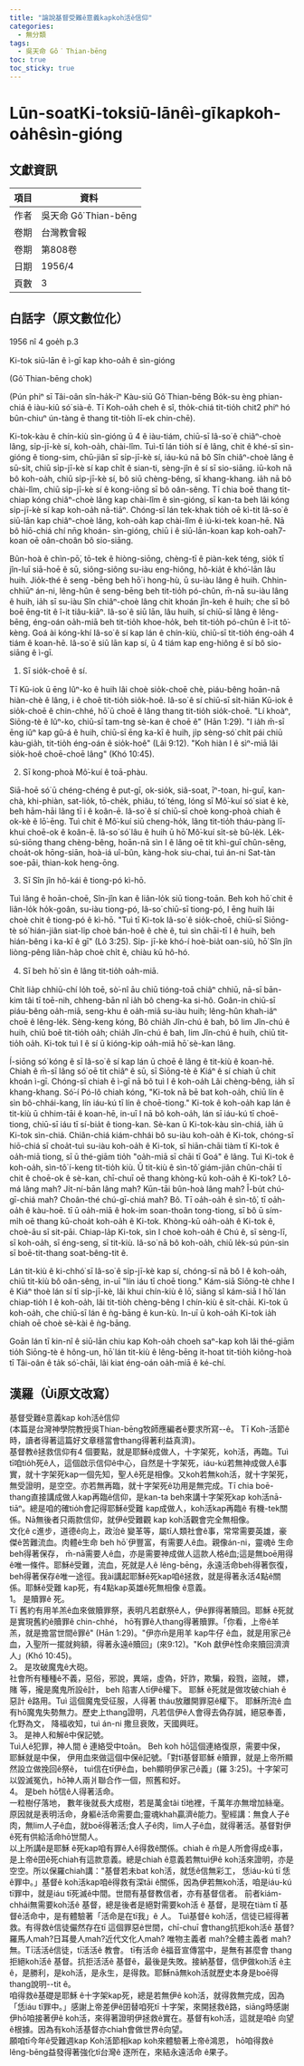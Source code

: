 ```yaml
---
title: "論說基督受難ê意義kapkoh活ê信仰"
categories:
  - 無分類
tags:
  - 吳天命 Gô͘ Thian-bēng
toc: true
toc_sticky: true
---
```


# Lūn-soatKi-toksiū-lānêì-gīkapkoh-oa̍hêsìn-gióng

## 文獻資訊

| 項目 | 資料 |
|---|---|
| 作者 | 吳天命 Gô͘ Thian-bēng |
| 卷期 | 台灣教會報 |
| 卷期 | 第808卷 |
| 日期 | 1956/4 |
| 頁數 | 3 |

## 白話字（原文數位化）

1956 nî 4 goe̍h p.3

Ki-tok siū-lān ê ì-gī kap kho-oa̍h ê sìn-gióng

(Gô͘ Thian-bēng chok)

(Pún phiⁿ sī Tâi-oân sîn-ha̍k-īⁿ Kàu-siū Gô͘ Thian-bēng Bo̍k-su èng phian-chiá ê iàu-kiû só͘ sià-ê. Tī Koh-oa̍h cheh ê sî, tho̍k-chiá tit-tio̍h chit2 phiⁿ hó bûn-chiuⁿ ún-tàng ē thang tit-tio̍h lī-ek chin-chē).

Ki-tok-kàu ê chín-kiù sìn-gióng ū 4 ê iàu-tiám, chiū-sī Iâ-so͘ ê chiâⁿ-choè lâng, si̍p-jī-kè sí, koh-oa̍h, chài-lîm. Tuì-tī lán tio̍h sí ê lâng, chit ê khé-sī sìn-gióng ê tiong-sim, chū-jiân sī si̍p-jī-kè sí, iáu-kú nā bô Sîn chiâⁿ-choè lâng ê sū-si̍t, chiū si̍p-jī-kè sí kap chi̍t ê sian-ti, sèng-jîn ê sí sī sio-siāng. iū-koh nā bô koh-oa̍h, chiū si̍p-jī-kè sí, bô siū chèng-bêng, sī khang-khang. ia̍h nā bô chài-lîm, chiū si̍p-jī-kè sí ê kong-iōng sī bô oân-sêng. Tī chia boē thang ti̍t-chiap kóng chiâⁿ-choè lâng kap chài-lîm ê sìn-gióng, sī kan-ta beh lâi kóng si̍p-jī-kè sí kap koh-oa̍h nā-tiāⁿ. Chóng-sī lán tek-khak tio̍h oē kì-tit Iâ-so͘ ê siū-lān kap chiâⁿ-choè lâng, koh-oa̍h kap chài-lîm ê iú-ki-tek koan-hē. Nā bô hiō-chiá chí nn̄g khoán- sìn-gióng, chiū i ê siū-lān-koan kap koh-oah7-koan oē oân-choân bô sio-siāng.

Bûn-hoà ê chìn-pō͘, tō-tek ê hiòng-siōng, chèng-tī ê piàn-kek téng, sio̍k tī jîn-luī siā-hoē ê sū, siông-siông su-iàu eng-hiông, hô-kia̍t ê khó͘-lān lâu huih. Jio̍k-thé ê seng -bēng beh hō͘ i hong-hù, ū su-iàu lâng ê huih. Chhin-chhiūⁿ án-ni, lêng-hûn ê seng-bēng beh tit-tio̍h pó-chûn, m̄-nā su-iàu lâng ê huih, ia̍h sī su-iàu Sîn chiâⁿ-choè lâng chit khoán jîn-keh ê huih; che sī bô boē ēng-tit ê î-it tiâu-kiāⁿ. Iâ-so͘ ê siū lān, lâu huih, sí chiū-sī lâng ê lêng-bēng, éng-oán oa̍h-miā beh tit-tio̍h khoe-ho̍k, beh tit-tio̍h pó-chûn ê î-it tô͘-kèng. Goá ài kóng-khí Iâ-so͘ ê sí kap lán ê chín-kiù, chiū-sī tit-tio̍h éng-oa̍h 4 tiám ê koan-hē. Iâ-so͘ ê siū lān kap sí, ū 4 tiám kap eng-hiông ê sí bô sio-siāng ê ì-gī.

1. Sī sio̍k-choē ê sí.

Tī Kū-iok ū ēng Iûⁿ-ko ê huih lâi choè sio̍k-choē chè, piáu-bêng hoān-nā hiàn-chè ê lâng, i ê choē tit-tio̍h sio̍k-hoê. Iâ-so͘ ê sí chiū-sī si̍t-hiān Kū-iok ê sio̍k-choē ê chin-chhé, hō͘ ū choē ê lâng thang tit-tio̍h sio̍k-choē. "Lí khoàⁿ, Siōng-tè ê Iûⁿ-ko, chiū-sī tam-tng sè-kan ê choē ê" (Hān 1:29). "I ia̍h m̄-sī ēng iûⁿ kap gû-á ê huih, chiū-sī ēng ka-kī ê huih, ji̍p sèng-só͘ chi̍t pái chiū kàu-gia̍h, tit-tio̍h éng-oán ê sio̍k-hoê" (Lâi 9:12). "Koh hiàn I ê sìⁿ-miā lâi sio̍k-hoê choē-choē lâng" (Khó 10:45).

2. Sī kong-phoà Mô͘-kuí ê toā-phàu.

Siā-hoē só͘ ū chéng-chéng ê put-gī, ok-sio̍k, siâ-soat, īⁿ-toan, hi-guī, kan-chà, khi-phiàn, sat-lio̍k, tō-che̍k, phiâu, tó͘ téng, lóng sī Mô͘-kuí só͘ siat ê kè, beh hām-hāi lâng tī i ê koân-ē. Iâ-so͘ ê sí chiū-sī choè kong-phoà chiah ê ok-kè ê lō͘-ēng. Tuì chit ê Mô͘-kuí siū cheng-ho̍k, lâng tit-tio̍h tháu-pàng lī-khui choē-ok ê koân-ē. Iâ-so͘ só͘ lâu ê huih ū hō͘ Mô͘-kuí si̍t-sè bû-le̍k. Le̍k-sú-siōng thang chèng-bêng, hoān-nā sìn I ê lâng oē tit khì-guī chûn-sêng, choa̍t-ok hōng-siān, hoà-iá uî-bûn, kàng-hok siu-chai, tuì án-ni Sat-tàn soe-pāi, thian-kok heng-ōng.

3. Sī Sîn jîn hô-kái ê tiong-pó kì-hō.

Tuì lâng ê hoān-choē, Sîn-jîn kan ê liân-lo̍k siū tiong-toān. Beh koh hō͘ chit ê liân-lo̍k ho̍k-goân, su-iàu tiong-pó, Iâ-so͘ chiū-sī tiong-pó, I ēng huih lâi choè chit ê tiong-pó ê kì-hō. "Tuì tī Ki-tok Iâ-so͘ ê sio̍k-choē, chiū-sī Siōng-tè só͘ hián-jiân siat-li̍p choè bán-hoê ê chè ê, tuì sìn chāi-tī I ê huih, beh hián-bêng i ka-kī ê gī" (Lô 3:25). Si̍p- jī-kè khó-í hoè-bia̍t oan-siû, hō͘ Sîn jîn liòng-pêng liân-ha̍p choè chi̍t ê, chiàu kū hô-hó.

4. Sī beh hō͘ sìn ê lâng tit-tio̍h oa̍h-miā.

Chi̍t lia̍p chhiū-chí lo̍h toē, sò͘-nî āu chiū tióng-toā chiâⁿ chhiū, nā-sī bān-kim tâi tī toē-nih, chheng-bān nî ia̍h bô cheng-ka si-hô. Goân-in chiū-sī piáu-bêng oa̍h-miā, seng-khu ê oa̍h-miā su-iàu huih; lêng-hûn khah-iâⁿ choē ê lêng-le̍k. Sèng-keng kóng, Bô chia̍h Jîn-chú ê bah, bô lim Jîn-chú ê huih, chiū boē tit-tio̍h oa̍h; chia̍h Jîn-chú ê bah, lim Jîn-chú ê huih, chiū tit-tio̍h oa̍h. Ki-tok tuì I ê sí ū kióng-kip oa̍h-miā hō͘ sè-kan lâng.

Í-siōng só͘ kóng ê sī Iâ-so͘ ê sí kap lán ū choē ê lâng ê tit-kiù ê koan-hē. Chiah ê m̄-sī lâng só͘ oē tit chiâⁿ ê sū, sī Siōng-tè ê Kiáⁿ ê sí chiah ū chit khoán ì-gī. Chóng-sī chiah ê ì-gī nā bô tuì I ê koh-oa̍h Lâi chèng-bêng, ia̍h sī khang-khang. Só͘-í Pó-lô chiah kóng, "Ki-tok nā bē bat koh-oa̍h, chiū lín ê sìn bô-chhái-kang, lín iáu-kú tī lín ê choē-tiong." Ki-tok ê koh-oa̍h kap lán ê tit-kiù ū chhim-tāi ê koan-hē, in-uī I nā bô koh-oa̍h, lán sī iáu-kú tī choē-tiong, chiū-sī iáu tī sí-bia̍t ê tiong-kan. Sè-kan ū Ki-tok-kàu sìn-chiá, ia̍h ū Ki-tok sìn-chiá. Chiân-chiá kiám-chhái bô su-iàu koh-oa̍h ê Ki-tok, chóng-sī hiō-chiá sī choa̍t-tuì su-iàu koh-oa̍h ê Ki-tok, sī hiān-chāi tiàm tī Ki-tok ê oa̍h-miā tiong, sī ū thé-giām tio̍h "oa̍h-miā sī chāi tī Goá" ê lâng. Tuì Ki-tok ê koh-oa̍h, sìn-tô͘ í-keng tit-tio̍h kiù. Ū tit-kiù ê sìn-tô͘ giám-jiân chûn-chāi tī chit ê choē-ok ê sè-kan, chī-chuī oē thang khòng-kū koh-oa̍h ê Ki-tok? Lô-má lâng mah? Ji̍t-ní-bān lâng mah? Kūn-tāi bûn-hoà lâng mah? Î-bu̍t chú-gī-chiá mah? Choân-thé chú-gī-chiá mah? Bô. Tī oa̍h-oa̍h ê sìn-tô͘, tī oa̍h-oa̍h ê kàu-hoē. tī ū oa̍h-miā ê hok-im soan-thoân tong-tiong, sī bô ū sím-mi̍h oē thang kū-choa̍t koh-oa̍h ê Ki-tok. Khòng-kū oa̍h-oa̍h ê Ki-tok ê, choè-āu sī sit-pāi. Chiap-la̍p Ki-tok, sìn I choè koh-oa̍h ê Chú ê, sī sèng-lī, sī koh-oa̍h, sī éng-seng, sī tit-kiù. Iâ-so͘ nā bô koh-oa̍h, chiū le̍k-sú pún-sin sī boē-tit-thang soat-bêng-tit ê.

Lán tit-kiù ê ki-chhó͘ sī Iâ-so͘ ê si̍p-jī-kè kap sí, chóng-sī nā bô I ê koh-oa̍h, chiū tit-kiù bô oân-sêng, in-uī "lín iáu tī choē tiong." Kám-siā Siōng-tè chhe I ê Kiáⁿ thoè lán sí tī si̍p-jī-kè, lâi khui chín-kiù ê lō͘, siāng sî kám-siā I hō͘ lán chiap-tio̍h I ê koh-oa̍h, lâi tit-tio̍h chèng-bêng I chín-kiù ê si̍t-chāi. Ki-tok ū koh-oa̍h, che chiū-sī lán ê ǹg-bāng ê kun-kù. In-uī ū koh-oa̍h Ki-tok ia̍h chiah oē choè sè-kài ê ǹg-bāng.

Goān lán tī kin-nî ê siū-lān chiu kap Koh-oa̍h choeh saⁿ-kap koh lâi thé-giām tio̍h Siōng-tè ê hông-un, hō͘ lán tit-kiù ê lêng-bēng it-hoat tit-tio̍h kiông-hoà tī Tâi-oân ê ta̍k só͘-chāi, lâi kiat éng-oán oa̍h-miā ê ké-chí.

## 漢羅（Ùi原文改寫）

基督受難ê意義kap koh活ê信仰 <br />(本篇是台灣神學院教授吳Thian-bēng牧師應編者ê要求所寫--ê。 Tī Koh-活節ê時，讀者得著這篇好文章穩當會thang得著利益真濟)。<br />基督教ê拯救信仰有4 個要點，就是耶穌ê成做人，十字架死，koh活，再臨。Tuì tī咱tio̍h死ê人，這個啟示信仰ê中心，自然是十字架死，iáu-kú若無神成做人ê事實，就十字架死kap一個先知，聖人ê死是相像。又koh若無koh活，就十字架死，無受證明，是空空。亦若無再臨，就十字架死ê功用是無完成。Tī chia boē-thang直接講成做人kap再臨ê信仰，是kan-ta beh來講十字架死kap koh活nā-tiāⁿ。總是咱的確tio̍h會記得耶穌ê受難 kap成做人，koh活kap再臨ê 有機-tek關係。Nā無後者只兩款信仰，就伊ê受難觀 kap koh活觀會完全無相像。<br />文化ê c進步，道德ê向上，政治ê 變革等，屬tī人類社會ê事，常常需要英雄，豪傑ê苦難流血。肉體ê生命 beh hō͘ 伊豐富，有需要人ê血。親像án-ni，靈魂ê 生命 beh得著保存， m̄-nā需要人ê血，亦是需要神成做人這款人格ê血;這是無boē用得ê唯一條件。耶穌ê受難，流血，死就是人ê lêng-bēng，永遠活命beh得著恢復， beh得著保存ê唯一途徑。我ài講起耶穌ê死kap咱ê拯救，就是得著永活4點ê關係。耶穌ê受難 kap死，有4點kap英雄ê死無相像 ê意義。<br />1。 是贖罪ê 死。<br />Tī 舊約有用羊羔ê血來做贖罪祭，表明凡若獻祭ê人，伊ê罪得著贖回。耶穌 ê死就是實現舊約ê贖罪ê chin-chhé， hō͘有罪ê人thang得著贖罪。「你看，上帝ê羊羔，就是擔當世間ê罪ê" (Hān 1:29)。"伊亦m̄是用羊 kap牛仔 ê血，就是用家己ê血，入聖所一擺就夠額，得著永遠ê贖回」(來9:12)。"Koh 獻伊ê性命來贖回濟濟人」(Khó 10:45)。<br />2。 是攻破魔鬼ê大砲。 <br />社會所有種種ê不義，惡俗，邪說，異端，虛偽，奸詐，欺騙，殺戮，盜賊， 嫖， 賭 等，攏是魔鬼所設ê計， beh 陷害人tī伊ê權下。 耶穌 ê死就是做攻破chiah ê 惡計 ê路用。Tuì 這個魔鬼受征服，人得著 tháu放離開罪惡ê權下。 耶穌所流ê 血有hō͘魔鬼失勢無力。歷史上thang證明，凡若信伊ê人會得去偽存誠，絕惡奉善， 化野為文， 降福收知，tuì án-ni 撒旦衰敗，天國興旺。<br />3。 是神人和解ê中保記號。<br />Tuì人ê犯罪，神人間 ê 連絡受中toān。 Beh koh hō͘這個連絡復原，需要中保， 耶穌就是中保， 伊用血來做這個中保ê記號。「對tī基督耶穌 ê贖罪，就是上帝所顯然設立做挽回ê祭ê， tuì信在tī伊ê血，beh顯明伊家己ê義」(羅 3:25)。十字架可以毀滅冤仇，hō͘神人兩爿聯合作一個，照舊和好。<br />4。 是beh hō͘信ê人得著活命。<br />一粒樹仔落地， 數年後就長大成樹，若是萬金tâi tī地裡，千萬年亦無增加絲毫。原因就是表明活命，身軀ê活命需要血;靈魂khah贏濟ê能力。聖經講：無食人子ê肉，無lim人子ê血，就boē得著活;食人子ê肉，lim人子ê血，就得著活。基督對伊ê死有供給活命hō͘世間人。<br />以上所講ê是耶穌 ê死kap咱有罪ê人ê得救ê關係。chiah ê m̄是人所會得成ê事，是上帝ê囝ê死chiah有這款意義。總是chiah ê意義若無tuì伊ê koh活來證明，亦是空空。所以保羅chiah講："基督若未bat koh活，就恁ê信無彩工， 恁iáu-kú tī 恁 ê罪中。」基督ê koh活kap咱ê得救有深tāi ê關係，因為伊若無koh活，咱是iáu-kú tī罪中，就是iáu tī死滅ê中間。世間有基督教信者，亦有基督信者。 前者kiám-chhái無需要koh活ê 基督，總是後者是絕對需要koh活 ê 基督，是現在tiàm tī 基督ê活命中，是有體驗著「活命是在tī我」ê 人。 Tuì基督ê koh活，信徒已經得著救。有得救ê信徒儼然存在tī 這個罪惡ê世間，chī-chuī 會thang抗拒koh活ê 基督? 羅馬人mah?日耳曼人mah?近代文化人mah? 唯物主義者 mah?全體主義者 mah?無。Tī活活ê信徒，tī活活ê 教會。 tī有活命 ê福音宣傳當中，是無有甚麼會 thang拒絕koh活ê 基督。抗拒活活ê 基督ê，最後是失敗。接納基督，信伊做koh活 ê主ê，是勝利，是koh活，是永生，是得救。耶穌nā無koh活就歷史本身是boē得thang說明--tit ê。<br />咱得救ê基礎是耶穌 ê十字架kap死，總是若無伊ê koh活，就得救無完成，因為「恁iáu tī罪中。」感謝上帝差伊ê囝替咱死tī 十字架，來開拯救ê路，siāng時感謝伊hō͘咱接著伊ê koh活，來得著證明伊拯救ê實在。基督有koh活，這就是咱ê 向望ê根據。因為有koh活基督亦chiah會做世界ê向望。<br />願咱tī今年ê受難週kap Koh活節相kap koh來體驗著上帝ê鴻恩， hō͘咱得救ê lêng-bēng益發得著強化tī台灣ê 逐所在，來結永遠活命 ê果子。
